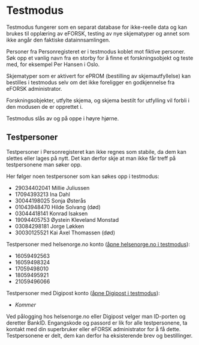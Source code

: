 # Testmodus

Testmodus fungerer som en separat database for ikke-reelle data og kan brukes til opplæring av eFORSK, testing av nye skjematyper og annet som ikke angår den faktiske datainnsamlingen.

Personer fra Personregisteret er i testmodus koblet mot fiktive personer. 
Søk opp et vanlig navn fra en storby for å finne et forskningsobjekt og teste med, for eksempel Per Hansen i Oslo.

Skjematyper som er aktivert for ePROM (bestilling av skjemautfyllelse) kan bestilles i testmodus selv om det ikke foreligger en godkjennelse fra eFORSK administrator.

Forskningsobjekter, utfylte skjema, og skjema bestilt for utfylling vil forbli i den modusen de er opprettet i.

Testmodus slås av og på oppe i høyre hjørne.

## Testpersoner

Testpersoner i Personregisteret kan ikke regnes som stabile, da dem kan slettes eller lages på nytt. Det kan derfor skje at man ikke får treff på testpersonene man søker opp.

Her følger noen testpersoner som kan søkes opp i testmodus:

* 29034402041 Millie Juliussen
* 17094393213 Ina Dahl
* 30044198025 Sonja Østerås
* 01043948470 Hilde Solvang (død)
* 03044418141 Konrad Isaksen
* 19094405753 Øystein Kleveland Monstad
* 03084298181 Jorge Løkken
* 30030125521 Kai Axel Thomassen (død)

Testpersoner med helsenorge.no konto (<a href="https://minhelse.hn2.test.nhn.no/" target="_blank">åpne helsenorge.no i testmodus</a>):

* 16059492563
* 16059498324
* 17059498010
* 18059495921
* 21059496066

Testpersoner med Digipost konto (<a href="https://www.difitest.digipost.no/" target="_blank">åpne Digipost i testmodus</a>):

* *Kommer*

Ved pålogging hos helsenorge.no eller Digipost velger man ID-porten og deretter BankID. Engangskode og passord er lik for alle testpersonene, ta kontakt med din superbruker eller eFORSK administrator for å få dette. Testpersonene er delt, dem kan derfor ha eksisterende brev og bestillinger.
